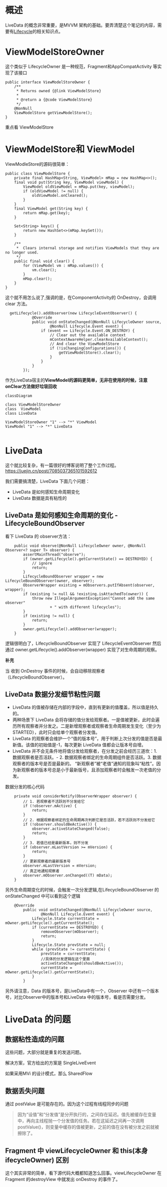 # 概述

LiveData 的概念非常重要，是MVVM 架构的基础。要弄清楚这个笔记的内容，需要有[Lifecycle](../Lifecycle/%E5%85%B3%E4%BA%8ELifecycle.md)的相关知识点。


# ViewModelStoreOwner 


这个类似于 LifecycleOwner 是一种规范，Fragment和AppCompatActivity 等实现了该接口

```
public interface ViewModelStoreOwner {
    /**
     * Returns owned {@link ViewModelStore}
     *
     * @return a {@code ViewModelStore}
     */
    @NonNull
    ViewModelStore getViewModelStore();
}
```
重点看 ViewModelStore


#  ViewModelStore和 ViewModel

ViewModleStore的源码很简单：

```
public class ViewModelStore {
    private final HashMap<String, ViewModel> mMap = new HashMap<>();
    final void put(String key, ViewModel viewModel) {
        ViewModel oldViewModel = mMap.put(key, viewModel);
        if (oldViewModel != null) {
            oldViewModel.onCleared();
        }
    }
    final ViewModel get(String key) {
        return mMap.get(key);
    }

    Set<String> keys() {
        return new HashSet<>(mMap.keySet());
    }

    /**
     *  Clears internal storage and notifies ViewModels that they are no longer used.
     */
    public final void clear() {
        for (ViewModel vm : mMap.values()) {
            vm.clear();
        }
        mMap.clear();
    }
}
```
这个就不用怎么说了,强调的是，在ComponentActivity的  OnDestroy，会调用  clear 方法。

```
  getLifecycle().addObserver(new LifecycleEventObserver() {
            @Override
            public void onStateChanged(@NonNull LifecycleOwner source,
                    @NonNull Lifecycle.Event event) {
                if (event == Lifecycle.Event.ON_DESTROY) {
                    // Clear out the available context
                    mContextAwareHelper.clearAvailableContext();
                    // And clear the ViewModelStore
                    if (!isChangingConfigurations()) {
                        getViewModelStore().clear();
                    }
                }
            }
        });
```
作为LiveData宿主的**ViewModel的源码更简单，无非在使用的时候，注意onClear方法做好垃圾回收**

```mermaid
classDiagram

class ViewModelStoreOwner 
class  ViewModel
class LiveData

ViewModelStoreOwner "1" --> "*" ViewModel 
ViewModel "1" --> "*" LiveData


```

# LiveData

这个就比较复杂，有一篇很好的博客说明了整个工作过程。https://juejin.cn/post/7085037365101592612


我们需要搞清楚，LiveData 下面几个问题：

- LiveData 是如何感知生命周期变化
- LiveData 数据是具有粘性的


## LiveData 是如何感知生命周期的变化 - LifecycleBoundObserver


看下 LiveData 的 observer方法：

```
    public void observe(@NonNull LifecycleOwner owner, @NonNull Observer<? super T> observer) {
        assertMainThread("observe");
        if (owner.getLifecycle().getCurrentState() == DESTROYED) {
            // ignore
            return;
        }
        LifecycleBoundObserver wrapper = new LifecycleBoundObserver(owner, observer);
        ObserverWrapper existing = mObservers.putIfAbsent(observer, wrapper);
        if (existing != null && !existing.isAttachedTo(owner)) {
            throw new IllegalArgumentException("Cannot add the same observer"
                    + " with different lifecycles");
        }
        if (existing != null) {
            return;
        }
        owner.getLifecycle().addObserver(wrapper);
    }
```

逻辑很明白了，LifecycleBoundObserver 实现了 LifecycleEventObserver 然后通过  owner.getLifecycle().addObserver(wrapper) 实现了对生命周期的观察。


**补充** 

当 收到 OnDestroy 事件的时候，会自动移除观察者（LifecycleBoundObserver）。


## LiveData 数据分发细节粘性问题

- LiveData 的值被存储在内部的字段中，直到有更新的值覆盖，所以值是持久的。
- 两种场景下 LiveData 会将存储的值分发给观察者。一是值被更新，此时会遍历所有观察者并分发之。二是新增观察者或观察者生命周期发生变化（至少为 STARTED），此时只会给单个观察者分发值。
- LiveData 的观察者会维护一个“值的版本号”，用于判断上次分发的值是否是最新值。该值的初始值是-1，每次更新 LiveData 值都会让版本号自增。
- LiveData 并不会无条件地将值分发给观察者，在分发之前会经历三道坎：1. 数据观察者是否活跃。- 2. 数据观察者绑定的生命周期组件是否活跃。3. 数据观察者的版本号是否是最新的。
“新观察者”被“老值”通知的现象叫“粘性”。因为新观察者的版本号总是小于最新版号，且添加观察者时会触发一次老值的分发。


数据分发的核心代码

```
    private void considerNotify(ObserverWrapper observer) {
        // 1. 若观察者不活跃则不分发给它
        if (!observer.mActive) {
            return;
        }
        // 2. 根据观察者绑定的生命周期再次判断它是否活跃，若不活跃则不分发给它
        if (!observer.shouldBeActive()) {
            observer.activeStateChanged(false);
            return;
        }
        // 3. 若值已经是最新版本，则不分发
        if (observer.mLastVersion >= mVersion) {
            return;
        }
        // 更新观察者的最新版本号
        observer.mLastVersion = mVersion;
        // 真正地通知观察者
        observer.mObserver.onChanged((T) mData);
    }
```

另外生命周期变化的时候，会触发一次分发逻辑,在LifecycleBoundObserver 的 onStateChanged 中可以看到这个逻辑

```
    @Override
        public void onStateChanged(@NonNull LifecycleOwner source,
                @NonNull Lifecycle.Event event) {
            Lifecycle.State currentState = mOwner.getLifecycle().getCurrentState();
            if (currentState == DESTROYED) {
                removeObserver(mObserver);
                return;
            }
            Lifecycle.State prevState = null;
            while (prevState != currentState) {
                prevState = currentState;
                //具体的分发逻辑在这个里面
                activeStateChanged(shouldBeActive());
                currentState = mOwner.getLifecycle().getCurrentState();
            }
        }
```

另外请注意，Data 的版本号，是LiveData中有一个，Observer 中还有一个版本号，对比Observer中的版本号和LiveData 中的版本号，看是否需要分发。

# LiveData 的问题

## 数据粘性造成的问题

这些问题，大部分就是重复的发送问题。

解决方案，官方给出的方案是  SingleLiveEvent


如果采用MVi 的设计模式，那么 SharedFlow


## 数据丢失问题

通过 postValue 是可能存在的。因为这个过程有线程同步的问题 

>因为“设值”和“分发值”是分开执行的，之间存在延迟。值先被缓存在变量中，再向主线程抛一个分发值的任务。若在这延迟之间再一次调用 postValue()，则变量中缓存的值被更新，之前的值在没有被分发之前就被擦除了。


## Fragment 中  viewLifecycleOwner 和  this(本身ifecycleOwner) 区别

这个其实非常的简单，看下源代码大概都知道怎么回事。viewLifecycleOwner 在 Fragment 的destroyView 中就发出 onDestroy 的事件了。



